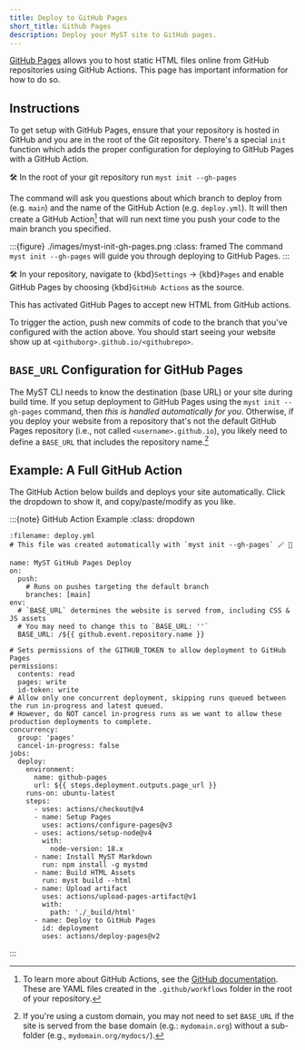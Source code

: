 ```yaml
---
title: Deploy to GitHub Pages
short_title: Github Pages
description: Deploy your MyST site to GitHub pages.
---
```


[GitHub Pages](https://docs.github.com/en/pages/getting-started-with-github-pages/using-custom-workflows-with-github-pages) allows you to host static HTML files online from GitHub repositories using GitHub Actions.
This page has important information for how to do so.

## Instructions

To get setup with GitHub Pages, ensure that your repository is hosted in GitHub and you are in the root of the Git repository.
There's a special `init` function which adds the proper configuration for deploying to GitHub Pages with a GitHub Action.

🛠 In the root of your git repository run `myst init --gh-pages`

The command will ask you questions about which branch to deploy from (e.g. `main`) and the name of the GitHub Action (e.g. `deploy.yml`). It will then create a GitHub Action[^actions] that will run next time you push your code to the main branch you specified.

:::{figure} ./images/myst-init-gh-pages.png
:class: framed
The command `myst init --gh-pages` will guide you through deploying to GitHub Pages.
:::

[^actions]: To learn more about GitHub Actions, see the [GitHub documentation](https://docs.github.com/en/actions/quickstart). These are YAML files created in the `.github/workflows` folder in the root of your repository.

🛠 In your repository, navigate to {kbd}`Settings` -> {kbd}`Pages` and enable GitHub Pages by choosing {kbd}`GitHub Actions` as the source.

This has activated GitHub Pages to accept new HTML from GitHub actions.

To trigger the action, push new commits of code to the branch that you've configured with the action above. You should start seeing your website show up at `<githuborg>.github.io/<githubrepo>`.

## `BASE_URL` Configuration for GitHub Pages
The MyST CLI needs to know the destination (base URL) or your site during build time. If you setup deployment to GitHub Pages using the `myst init --gh-pages` command, then _this is handled automatically for you_. Otherwise, if you deploy your website from a repository that's not the default GitHub Pages repository (i.e., not called `<username>.github.io`), you likely need to define a `BASE_URL` that includes the repository name.[^except-custom-domains] 
[^except-custom-domains]: If you're using a custom domain, you may not need to set `BASE_URL` if the site is served from the base domain (e.g.: `mydomain.org`) without a sub-folder (e.g., `mydomain.org/mydocs/`).

## Example: A Full GitHub Action

The GitHub Action below builds and deploys your site automatically.
Click the dropdown to show it, and copy/paste/modify as you like.

:::{note} GitHub Action Example
:class: dropdown

```{code} yaml
:filename: deploy.yml
# This file was created automatically with `myst init --gh-pages` 🪄 💚

name: MyST GitHub Pages Deploy
on:
  push:
    # Runs on pushes targeting the default branch
    branches: [main]
env:
  # `BASE_URL` determines the website is served from, including CSS & JS assets
  # You may need to change this to `BASE_URL: ''`
  BASE_URL: /${{ github.event.repository.name }}

# Sets permissions of the GITHUB_TOKEN to allow deployment to GitHub Pages
permissions:
  contents: read
  pages: write
  id-token: write
# Allow only one concurrent deployment, skipping runs queued between the run in-progress and latest queued.
# However, do NOT cancel in-progress runs as we want to allow these production deployments to complete.
concurrency:
  group: 'pages'
  cancel-in-progress: false
jobs:
  deploy:
    environment:
      name: github-pages
      url: ${{ steps.deployment.outputs.page_url }}
    runs-on: ubuntu-latest
    steps:
      - uses: actions/checkout@v4
      - name: Setup Pages
        uses: actions/configure-pages@v3
      - uses: actions/setup-node@v4
        with:
          node-version: 18.x
      - name: Install MyST Markdown
        run: npm install -g mystmd
      - name: Build HTML Assets
        run: myst build --html
      - name: Upload artifact
        uses: actions/upload-pages-artifact@v1
        with:
          path: './_build/html'
      - name: Deploy to GitHub Pages
        id: deployment
        uses: actions/deploy-pages@v2
```

:::
